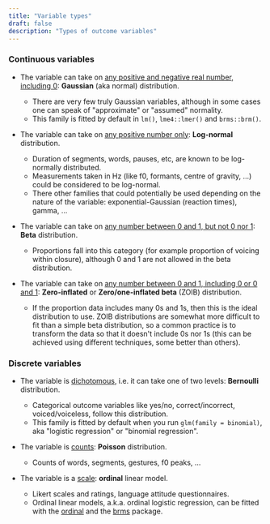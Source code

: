 ```yaml
---
title: "Variable types"
draft: false
description: "Types of outcome variables"
---
```


### Continuous variables

* The variable can take on <u>any positive and negative real number, including 0</u>: **Gaussian** (aka normal) distribution.

    * There are very few truly Gaussian variables, although in some cases one can speak of "approximate" or "assumed" normality.
    * This family is fitted by default in `lm()`, `lme4::lmer()` and `brms::brm()`.

* The variable can take on <u>any positive number only</u>: **Log-normal** distribution.

    * Duration of segments, words, pauses, etc, are known to be log-normally distributed.
    * Measurements taken in Hz (like f0, formants, centre of gravity, ...) could be considered to be log-normal.
    * There other families that could potentially be used depending on the nature of the variable: exponential-Gaussian (reaction times), gamma, ...

* The variable can take on <u>any number between 0 and 1, but not 0 nor 1</u>: **Beta** distribution.

    * Proportions fall into this category (for example proportion of voicing within closure), although 0 and 1 are not allowed in the beta distribution.

* The variable can take on <u>any number between 0 and 1, including 0 or 0 and 1</u>: **Zero-inflated** or **Zero/one-inflated beta** (ZOIB) distribution.

    * If the proportion data includes many 0s and 1s, then this is the ideal distribution to use. ZOIB distributions are somewhat more difficult to fit than a simple beta distribution, so a common practice is to transform the data so that it doesn't include 0s nor 1s (this can be achieved using different techniques, some better than others).

### Discrete variables

* The variable is <u>dichotomous</u>, i.e. it can take one of two levels: **Bernoulli** distribution.

    * Categorical outcome variables like yes/no, correct/incorrect, voiced/voiceless, follow this distribution.
    * This family is fitted by default when you run `glm(family = binomial)`, aka "logistic regression" or "binomial regression".

* The variable is <u>counts</u>: **Poisson** distribution.

    * Counts of words, segments, gestures, f0 peaks, ...

* The variable is a <u>scale</u>: **ordinal** linear model.

    * Likert scales and ratings, language attitude questionnaires.
    * Ordinal linear models, a.k.a. ordinal logistic regression, can be fitted with the [ordinal](https://cran.r-project.org/web/packages/ordinal/index.html) and the [brms](https://paul-buerkner.github.io/brms/) package.
